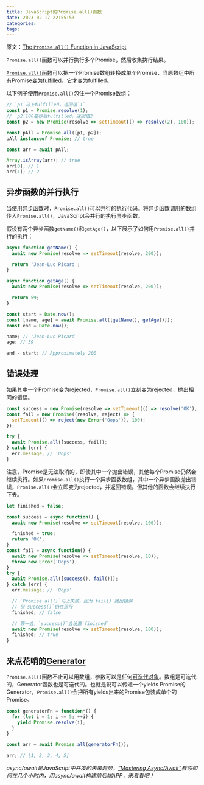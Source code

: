 ```yaml
---
title: JavaScript的Promise.all()函数
date: 2023-02-17 22:55:53
categories:
tags:
---
```


原文：[The `Promise.all()` Function in JavaScript](https://masteringjs.io/tutorials/fundamentals/promise-all)

`Promise.all()`函数可以并行执行多个Promise，然后收集执行结果。

<!-- more -->

[`Promise.all()`函数](https://developer.mozilla.org/en-US/docs/Web/JavaScript/Reference/Global_Objects/Promise/all)可以把一个Promise数组转换成单个Promise，当原数组中所有Promise[变为fulfilled](https://masteringjs.io/tutorials/fundamentals/promise#promises-as-state-machines)，它才变为fulfilled。

以下例子使用`Promise.all()`包住一个Promise数组：

```javascript
// `p1`马上fulfilled，返回值`1`
const p1 = Promise.resolve(1);
// `p2`100毫秒后fulfilled，返回值2
const p2 = new Promise(resolve => setTimeout(() => resolve(2), 100));

const pAll = Promise.all([p1, p2]);
pAll instanceof Promise; // true

const arr = await pAll;

Array.isArray(arr); // true
arr[0]; // 1
arr[1]; // 2
```

## 异步函数的并行执行

当使用[异步函数](https://thecodebarbarian.com/async-functions-in-javascript.html)时，`Promise.all()`可以并行的执行代码。将异步函数调用的数组传入`Promise.all()`，JavaScript会并行的执行异步函数。

假设有两个异步函数`getName()`和`getAge()`，以下展示了如何用`Promise.all()`并行的执行：

```javascript
async function getName() {
  await new Promise(resolve => setTimeout(resolve, 200));

  return 'Jean-Luc Picard';
}

async function getAge() {
  await new Promise(resolve => setTimeout(resolve, 200));

  return 59;
}

const start = Date.now();
const [name, age] = await Promise.all([getName(), getAge()]);
const end = Date.now();

name; // 'Jean-Luc Picard'
age; // 59

end - start; // Approximately 200
```

## 错误处理

如果其中一个Promise变为rejected，`Promise.all()`立刻变为rejected，抛出相同的错误。

```javascript
const success = new Promise(resolve => setTimeout(() => resolve('OK'), 100));
const fail = new Promise((resolve, reject) => {
  setTimeout(() => reject(new Error('Oops')), 100);
});

try {
  await Promise.all([success, fail]);
} catch (err) {
  err.message; // 'Oops'
}
```

注意，Promise是无法取消的，即使其中一个抛出错误，其他每个Promise仍然会继续执行。如果`Promise.all()`执行一个异步函数数组，其中一个异步函数抛出错误，`Promise.all()`会立即变为rejected，并返回错误。但其他的函数会继续执行下去。

```javascript
let finished = false;

const success = async function() {
  await new Promise(resolve => setTimeout(resolve, 100));

  finished = true;
  return 'OK';
}
const fail = async function() {
  await new Promise(resolve => setTimeout(resolve, 10));
  throw new Error('Oops');
}
try {
  await Promise.all([success(), fail()]);
} catch (err) {
  err.message; // 'Oops'

  // `Promise.all()`马上失败，因为`fail()`抛出错误
  // 但`success()`仍在运行
  finished; // false

  // 等一会，`success()`会设置`finished`
  await new Promise(resolve => setTimeout(resolve, 100));
  finished; // true
}
```

## 来点花哨的[Generator](https://thecodebarbarian.com/introducing-80-20-guide-to-es2015-generators)

`Promise.all()`函数不止可以用数组，参数可以是任何[可迭代对象](https://developer.mozilla.org/en-US/docs/Web/JavaScript/Reference/Global_Objects/Promise/all#Syntax)。数组是可迭代的，Generator函数也是可迭代的。也就是说可以传递一个yields Promise的Generator，`Promise.all()`会把所有yields出来的Promise包装成单个的Promise。

```javascript
const generatorFn = function*() {
  for (let i = 1; i <= 5; ++i) {
    yield Promise.resolve(i);
  }
}

const arr = await Promise.all(generatorFn());

arr; // [1, 2, 3, 4, 5]
```

*async/await是JavaScript中并发的未来趋势。[“Mastering Async/Await”](http://asyncawait.net/)教你如何在几个小时内，用async/await构建前后端APP，来看看吧！*
